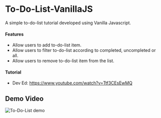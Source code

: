 # To-Do-List-VanillaJS #

A simple to-do-list tutorial developed using Vanilla Javascript.

#### Features
* Allow users to add to-do-list item.
* Allow users to filter to-do-list according to completed, uncompleted or all.
* Allow users to remove to-do-list item from the list.

#### Tutorial
* Dev Ed: https://www.youtube.com/watch?v=Ttf3CEsEwMQ

## Demo Video ##
![To-Do-List demo](https://user-images.githubusercontent.com/57489399/99892540-b788e380-2cb0-11eb-844d-37a4372e70ba.gif)

